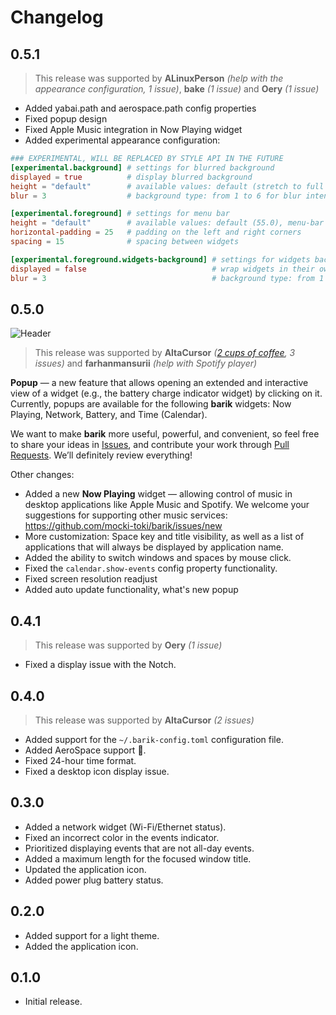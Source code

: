 # Changelog

## 0.5.1

> This release was supported by **ALinuxPerson** _(help with the appearance configuration, 1 issue)_, **bake** _(1 issue)_ and **Oery** _(1 issue)_

- Added yabai.path and aerospace.path config properties
- Fixed popup design
- Fixed Apple Music integration in Now Playing widget
- Added experimental appearance configuration:

```toml
### EXPERIMENTAL, WILL BE REPLACED BY STYLE API IN THE FUTURE
[experimental.background] # settings for blurred background
displayed = true          # display blurred background
height = "default"        # available values: default (stretch to full screen), menu-bar (height like system menu bar), <float> (e.g., 40, 33.5)
blur = 3                  # background type: from 1 to 6 for blur intensity, 7 for black color

[experimental.foreground] # settings for menu bar
height = "default"        # available values: default (55.0), menu-bar (height like system menu bar), <float> (e.g., 40, 33.5)
horizontal-padding = 25   # padding on the left and right corners
spacing = 15              # spacing between widgets

[experimental.foreground.widgets-background] # settings for widgets background
displayed = false                            # wrap widgets in their own background
blur = 3                                     # background type: from 1 to 6 for blur intensity
```

## 0.5.0

![Header](https://github.com/user-attachments/assets/182e7930-feb8-4e46-a691-7a54028d21a1)

> This release was supported by **AltaCursor** _([2 cups of coffee](https://ko-fi.com/mocki_toki), 3 issues)_ and **farhanmansurii** _(help with Spotify player)_

**Popup** — a new feature that allows opening an extended and interactive view of a widget (e.g., the battery charge indicator widget) by clicking on it. Currently, popups are available for the following **barik** widgets: Now Playing, Network, Battery, and Time (Calendar).

We want to make **barik** more useful, powerful, and convenient, so feel free to share your ideas in [Issues](https://github.com/mocki-toki/barik/issues/new), and contribute your work through [Pull Requests](https://github.com/mocki-toki/barik/pulls). We’ll definitely review everything!

Other changes:

- Added a new **Now Playing** widget — allowing control of music in desktop applications like Apple Music and Spotify. We welcome your suggestions for supporting other music services: https://github.com/mocki-toki/barik/issues/new
- More customization: Space key and title visibility, as well as a list of applications that will always be displayed by application name.
- Added the ability to switch windows and spaces by mouse click.
- Fixed the `calendar.show-events` config property functionality.
- Fixed screen resolution readjust
- Added auto update functionality, what's new popup

## 0.4.1

> This release was supported by **Oery** _(1 issue)_

- Fixed a display issue with the Notch.

## 0.4.0

> This release was supported by **AltaCursor** _(2 issues)_

- Added support for the `~/.barik-config.toml` configuration file.
- Added AeroSpace support 🎉.
- Fixed 24-hour time format.
- Fixed a desktop icon display issue.

## 0.3.0

- Added a network widget (Wi-Fi/Ethernet status).
- Fixed an incorrect color in the events indicator.
- Prioritized displaying events that are not all-day events.
- Added a maximum length for the focused window title.
- Updated the application icon.
- Added power plug battery status.

## 0.2.0

- Added support for a light theme.
- Added the application icon.

## 0.1.0

- Initial release.
